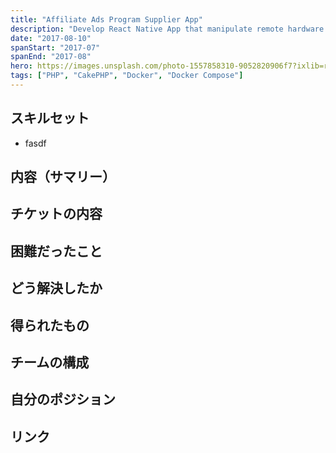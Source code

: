 ```yaml
---
title: "Affiliate Ads Program Supplier App"
description: "Develop React Native App that manipulate remote hardware device via BLE connection."
date: "2017-08-10"
spanStart: "2017-07"
spanEnd: "2017-08"
hero: https://images.unsplash.com/photo-1557858310-9052820906f7?ixlib=rb-1.2.1&ixid=eyJhcHBfaWQiOjEyMDd9&auto=format&fit=crop&w=1350&q=80
tags: ["PHP", "CakePHP", "Docker", "Docker Compose"]
---
```


## スキルセット

- fasdf

## 内容（サマリー）

## チケットの内容

## 困難だったこと

## どう解決したか

## 得られたもの

## チームの構成

## 自分のポジション

## リンク
